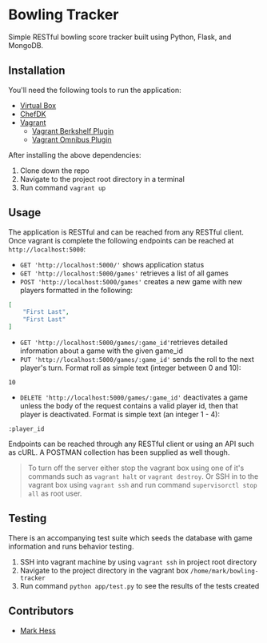 # Bowling Tracker
Simple RESTful bowling score tracker built using Python, Flask, and MongoDB.

## Installation
You'll need the following tools to run the application:

- [Virtual Box](https://www.virtualbox.org/)
- [ChefDK](https://downloads.chef.io/chef-dk/mac/)
- [Vagrant](https://www.vagrantup.com/downloads.html)
    - [Vagrant Berkshelf Plugin](https://github.com/berkshelf/vagrant-berkshelf)
    - [Vagrant Omnibus Plugin](https://github.com/chef/vagrant-omnibus)

After installing the above dependencies:

1. Clone down the repo
2. Navigate to the project root directory in a terminal
3. Run command `vagrant up`

## Usage
The application is RESTful and can be reached from any RESTful client.  Once vagrant is complete the following endpoints can be reached at `http://localhost:5000`:

- `GET 'http://localhost:5000/'` shows application status
- `GET 'http://localhost:5000/games'` retrieves a list of all games
- `POST 'http://localhost:5000/games'` creates a new game with new players formatted in the following:
```json
[
    "First Last",
    "First Last"
]
```
- `GET 'http://localhost:5000/games/:game_id'`retrieves detailed information about a game with the given game_id
- `PUT 'http://localhost:5000/games/:game_id'` sends the roll to the next player's turn.  Format roll as simple text (integer between 0 and 10):
```
10
```
- `DELETE 'http://localhost:5000/games/:game_id'` deactivates a game unless the body of the request contains a valid player id, then that player is deactivated.  Format is simple text (an integer 1 - 4):
```
:player_id
```

Endpoints can be reached through any RESTful client or using an API such as cURL.  A POSTMAN collection has been supplied as well though.

> To turn off the server either stop the vagrant box using one of it's commands such as `vagrant halt` or `vagrant destroy`.  Or SSH in to the vagrant box using `vagrant ssh` and run command `supervisorctl stop all` as root user.

## Testing
There is an accompanying test suite which seeds the database with game information and runs behavior testing.

1. SSH into vagrant machine by using `vagrant ssh` in project root directory
2. Navigate to the project directory in the vagrant box `/home/mark/bowling-tracker`
3. Run command `python app/test.py` to see the results of the tests created

## Contributors

- [Mark Hess](https://github.com/Hessmjr)
